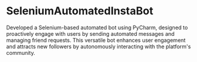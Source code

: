 # SeleniumAutomatedInstaBot
Developed a Selenium-based automated bot using PyCharm, designed to proactively engage with users by sending automated messages and managing friend requests. This versatile bot enhances user engagement and attracts new followers by autonomously interacting with the platform's community.
